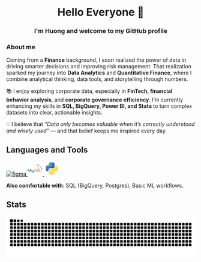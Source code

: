 <h1 align="center"> Hello Everyone 👋</h1>
<h3 align="center">I'm Huong and welcome to my GitHub profile</h3>

### About me
Coming from a **Finance** background, I soon realized the power of data in driving smarter decisions and improving risk management. That realization sparked my journey into **Data Analytics** and **Quantitative Finance**, where I combine analytical thinking, data tools, and storytelling through numbers.

📚 I enjoy exploring corporate data, especially in **FinTech, financial behavior analysis**, and **corporate governance efficiency**. I’m currently enhancing my skills in **SQL, BigQuery, Power BI, and Stata** to turn complex datasets into clear, actionable insights.

💡 I believe that *“Data only becomes valuable when it’s correctly understood and wisely used”* — and that belief keeps me inspired every day.

## Languages and Tools
<p align="left"> <a href="https://www.figma.com/" target="_blank" rel="noreferrer"> <img src="https://www.vectorlogo.zone/logos/figma/figma-icon.svg" alt="figma" width="40" height="40"/> </a> <a href="https://www.mysql.com/" target="_blank" rel="noreferrer"> <img src="https://raw.githubusercontent.com/devicons/devicon/master/icons/mysql/mysql-original-wordmark.svg" alt="mysql" width="40" height="40"/> </a> <a href="https://www.python.org" target="_blank" rel="noreferrer"> <img src="https://raw.githubusercontent.com/devicons/devicon/master/icons/python/python-original.svg" alt="python" width="40" height="40"/> </a> </p>

**Also comfortable with**: SQL (BigQuery, Postgres), Basic ML workflows.

## Stats
<a href="https://github.com/huonttran#gh-light-mode-only" align="center">
  <img alt="GitHub Snake Light" src="https://github.com/huongttran/huongttran/raw/snake/github-contribution-grid-snake.svg#gh-light-mode-only" />
</a>
